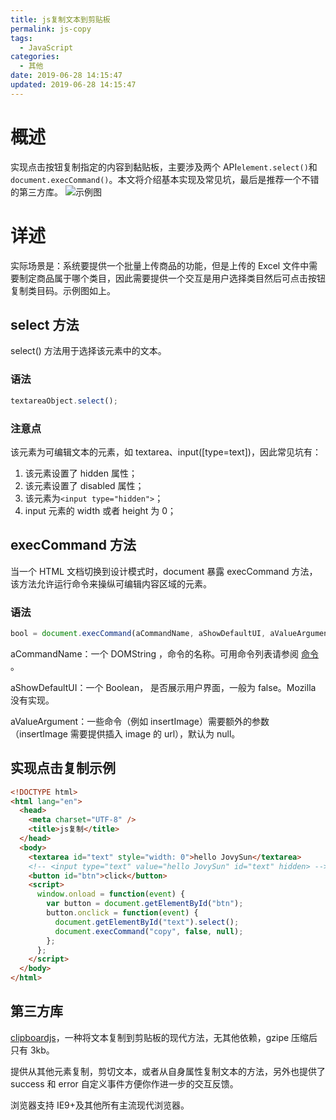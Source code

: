 ```yaml
---
title: js复制文本到剪贴板
permalink: js-copy
tags:
  - JavaScript
categories:
  - 其他
date: 2019-06-28 14:15:47
updated: 2019-06-28 14:15:47
---
```


# 概述

实现点击按钮复制指定的内容到黏贴板，主要涉及两个 API`element.select()`和`document.execCommand()`。本文将介绍基本实现及常见坑，最后是推荐一个不错的第三方库。
![示例图](demo.jpg)

<!-- more -->

# 详述

实际场景是：系统要提供一个批量上传商品的功能，但是上传的 Excel 文件中需要制定商品属于哪个类目，因此需要提供一个交互是用户选择类目然后可点击按钮复制类目码。示例图如上。

## select 方法

select() 方法用于选择该元素中的文本。

### 语法

```js
textareaObject.select();
```

### 注意点

该元素为可编辑文本的元素，如 textarea、input([type=text])，因此常见坑有：

1. 该元素设置了 hidden 属性；
2. 该元素设置了 disabled 属性；
3. 该元素为`<input type="hidden">`；
4. input 元素的 width 或者 height 为 0；

## execCommand 方法

当一个 HTML 文档切换到设计模式时，document 暴露 execCommand 方法，该方法允许运行命令来操纵可编辑内容区域的元素。

### 语法

```js
bool = document.execCommand(aCommandName, aShowDefaultUI, aValueArgument);
```

aCommandName：一个 DOMString ，命令的名称。可用命令列表请参阅 [命令](https://developer.mozilla.org/zh-CN/docs/Web/API/Document/execCommand#%E5%91%BD%E4%BB%A4) 。

aShowDefaultUI：一个 Boolean， 是否展示用户界面，一般为 false。Mozilla 没有实现。

aValueArgument：一些命令（例如 insertImage）需要额外的参数（insertImage 需要提供插入 image 的 url），默认为 null。

## 实现点击复制示例

```html
<!DOCTYPE html>
<html lang="en">
  <head>
    <meta charset="UTF-8" />
    <title>js复制</title>
  </head>
  <body>
    <textarea id="text" style="width: 0">hello JovySun</textarea>
    <!-- <input type="text" value="hello JovySun" id="text" hidden> -->
    <button id="btn">click</button>
    <script>
      window.onload = function(event) {
        var button = document.getElementById("btn");
        button.onclick = function(event) {
          document.getElementById("text").select();
          document.execCommand("copy", false, null);
        };
      };
    </script>
  </body>
</html>
```

## 第三方库

[clipboardjs](https://clipboardjs.com/)，一种将文本复制到剪贴板的现代方法，无其他依赖，gzipe 压缩后只有 3kb。

提供从其他元素复制，剪切文本，或者从自身属性复制文本的方法，另外也提供了 success 和 error 自定义事件方便你作进一步的交互反馈。

浏览器支持 IE9+及其他所有主流现代浏览器。
